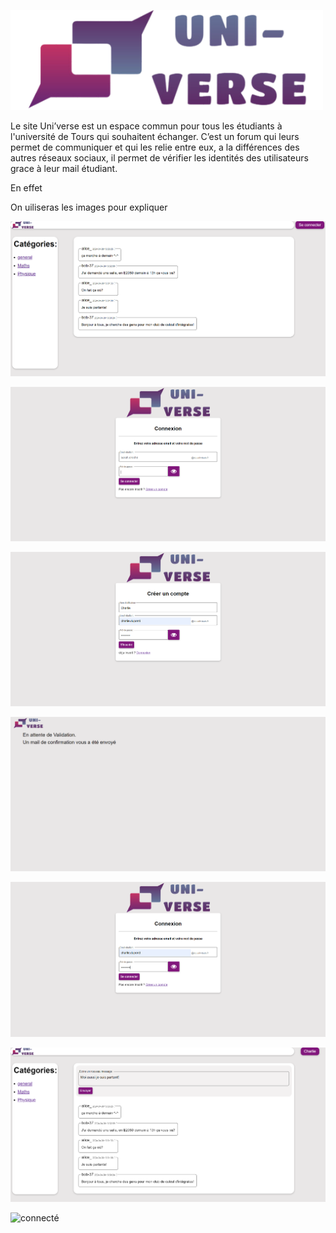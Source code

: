 ![alt text](Logo_Uni-verse.png)

Le site Uni’verse est un espace commun pour tous les étudiants à l'université de Tours qui souhaitent échanger. C’est un forum qui leurs permet de communiquer et qui les relie entre eux, a la différences des autres réseaux sociaux, il permet de vérifier les identités des utilisateurs grace à leur mail étudiant.

En effet

On uiliseras les images pour expliquer

![pas connecté](Readme_pasconnecte.png)

![connexion](Readme_connexion.png)

![inscription](Readme_inscription.png)

![attente de validation](Readme_attentevalidation.png)

![connexion de Charlie](Readme_connexioncharlie.png)

![connecté](Readme_connecte.png)

![connecté](Readme_messageenvoyé.png)
